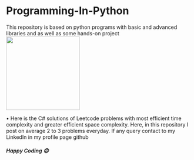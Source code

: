 # Programming-In-Python
This repository is based on python programs with basic and advanced libraries and as well as some hands-on project
<img width="200" height="200" src="https://communityblog.fedoraproject.org/wp-content/uploads/2015/11/Python-logo.png">

<p> • Here is the C# solutions of Leetcode problems with most efficient time complexity and greater efficient space complexity. Here, in this repository I post on average 2 to 3 problems everyday. If any query contact to my LinkedIn in my profile page github </p>
<h5> Happy Coding 😊 </h5>
